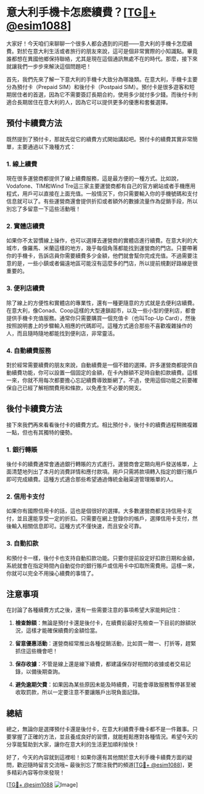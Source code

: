 # 意大利手機卡怎麽續費？[[TG💪+ @esim1088](https://t.me/s/esim1088)]

大家好！今天咱们来聊聊一个很多人都会遇到的问题——意大利的手機卡怎麼續費。對於在意大利生活或者旅行的朋友來說，這可是個非常實際的小知識點。畢竟誰都想在異國他鄉保持聯絡，尤其是現在這個通訊無處不在的時代。那麼，接下來就讓我們一步步來解決這個問題吧！

首先，我們先來了解一下意大利的手機卡大致分為哪幾類。在意大利，手機卡主要分為預付卡（Prepaid SIM）和後付卡（Postpaid SIM）。預付卡是很多遊客和短期居住者的首選，因為它不需要簽訂長期合約，使用多少就付多少錢。而後付卡則適合長期居住在意大利的人，因為它可以提供更多的優惠和套餐選擇。

## 預付卡續費方法

既然提到了預付卡，那就先從它的續費方式開始講起吧。預付卡的續費其實非常簡單，主要通過以下幾種方式：

### 1. **線上續費**

現在很多運營商都提供了線上續費服務，這是最方便的一種方式。比如說，Vodafone、TIM和Wind Tre這三家主要運營商都有自己的官方網站或者手機應用程式，用戶可以直接在上面充值。一般情況下，你只需要輸入你的手機號碼和支付信息就可以了。有些運營商還會提供折扣或者額外的數據流量作為促銷手段，所以別忘了多留意一下這些活動哦！

### 2. **實體店續費**

如果你不太習慣線上操作，也可以選擇去運營商的實體店進行續費。在意大利的大城市，像羅馬、米蘭這樣的地方，幾乎每個角落都能找到運營商的門店。只要帶著你的手機卡，告訴店員你需要續費多少金額，他們就會幫你完成充值。不過需要注意的是，一些小鎮或者偏遠地區可能沒有這麼多的門店，所以提前規劃好路線是很重要的。

### 3. **便利店續費**

除了線上的方便性和實體店的專業性，還有一種更隨意的方式就是去便利店續費。在意大利，像Conad、Coop這樣的大型連鎖超市，以及一些小型的便利店，都會提供手機卡充值服務。通常你只需要購買一個充值卡（也叫Top-Up Card），然後按照說明書上的步驟輸入相應的代碼即可。這種方式適合那些不喜歡複雜操作的人，而且隨時隨地都能找到便利店，非常靈活。

### 4. **自動續費服務**

對於經常需要續費的朋友來說，自動續費是一個不錯的選擇。許多運營商都提供自動續費功能，你可以設置一個固定的金額，在卡內餘額不足時自動扣款續費。這樣一來，你就不用每次都要擔心忘記續費導致斷網了。不過，使用這個功能之前要確保自己已經了解相關費用和條款，以免產生不必要的開支。

## 後付卡續費方法

接下來我們再來看看後付卡的續費方式。相比預付卡，後付卡的續費過程稍微複雜一點，但也有其獨特的優勢。

### 1. **銀行轉賬**

後付卡的續費通常會通過銀行轉賬的方式進行。運營商會定期向用戶發送帳單，上面清楚地列出了本月的消費詳情和應付款項。用戶只需將款項轉入指定的銀行賬戶即可完成續費。這種方式適合那些希望通過傳統金融渠道管理賬單的人。

### 2. **信用卡支付**

如果你有國際信用卡的話，這也是個很好的選擇。大多數運營商都支持信用卡支付，並且還能享受一定的折扣。只需要在網上登錄你的帳戶，選擇信用卡支付，然後輸入相關信息即可。這種方式不僅快速，而且安全可靠。

### 3. **自動扣款**

和預付卡一樣，後付卡也支持自動扣款功能。只要你提前設定好扣款日期和金額，系統就會在指定時間內自動從你的銀行賬戶或信用卡中扣取所需費用。這樣一來，你就可以完全不用操心續費的事情了。

## 注意事項

在討論了各種續費方式之後，還有一些需要注意的事項希望大家能夠記住：

1. **檢查餘額**：無論是預付卡還是後付卡，在續費前最好先檢查一下目前的餘額狀況，這樣才能確保續費的金額恰當。
   
2. **留意優惠活動**：運營商經常推出各種促銷活動，比如買一贈一、打折等，趕緊抓住這些機會吧！

3. **保存收據**：不管是線上還是線下續費，都建議保存好相關的收據或者交易記錄，以備後期查詢。

4. **避免逾期欠費**：如果因為某些原因未能及時續費，可能會導致服務暫停甚至被收取罰款，所以一定要注意不要讓賬戶出現負面記錄。

## 總結

總之，無論你是選擇預付卡還是後付卡，在意大利續費手機卡都不是一件難事。只要掌握了正確的方法，並且養成良好的習慣，就能輕鬆應對各種情況。希望今天的分享能幫助到大家，讓你在意大利的生活更加順利愉快！

好了，今天的內容就到這裡啦！如果你還有其他關於意大利手機卡續費方面的疑問，歡迎隨時留言交流哦~ 最後別忘了關注我們的頻道[[TG💪+ @esim1088](https://t.me/s/esim1088)]，更多精彩內容等你來發現！

[[TG💪+ @esim1088](https://t.me/s/esim1088) ![Image](https://i.postimg.cc/4NQfJmqS/Snipaste-2025-05-13-00-14-12.png)]